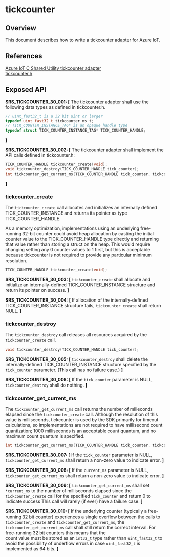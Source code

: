 tickcounter
=========

## Overview

This document describes how to write a tickcounter adapter for Azure IoT.


## References
[Azure IoT C Shared Utility tickcounter adapter](https://github.com/Azure/azure-c-shared-utility/blob/master/doc/porting_guide.md#tickcounter-adapter)  
[tickcounter.h](https://github.com/Azure/azure-c-shared-utility/blob/master/inc/azure_c_shared_utility/tickcounter.h)



## Exposed API

**SRS_TICKCOUNTER_30_001: [** The tickcounter adapter shall use the following data types as defined in tickcounter.h.
```c
// uint_fast32_t is a 32 bit uint or larger
typedef uint_fast32_t tickcounter_ms_t;
// TICK_COUNTER_INSTANCE_TAG* is an opaque handle type
typedef struct TICK_COUNTER_INSTANCE_TAG* TICK_COUNTER_HANDLE;
```
 **]**  

**SRS_TICKCOUNTER_30_002: [** The tickcounter adapter shall implement the API calls defined in tickcounter.h:
```c
TICK_COUNTER_HANDLE tickcounter_create(void);
void tickcounter_destroy(TICK_COUNTER_HANDLE tick_counter);
int tickcounter_get_current_ms(TICK_COUNTER_HANDLE tick_counter, tickcounter_ms_t* current_ms);
```
 **]**  


###   tickcounter_create
The `tickcounter_create` call allocates and initializes an internally defined 
TICK_COUNTER_INSTANCE and returns its pointer as type TICK_COUNTER_HANDLE.

As a memory optimization, implementations using an underlying free-running 32-bit counter could 
avoid heap allocation by casting the initial counter value to the TICK_COUNTER_HANDLE type directly
and returning that value rather
than storing a struct on the heap. This would require changing setting any 0 counter values to 1 first,
but this is acceptable because tickcounter is not required to provide any particular minimum resolution.
```c
TICK_COUNTER_HANDLE tickcounter_create(void);
```

**SRS_TICKCOUNTER_30_003: [** `tickcounter_create` shall allocate and initialize an internally-defined TICK_COUNTER_INSTANCE structure and return its pointer on success. **]**

**SRS_TICKCOUNTER_30_004: [** If allocation of the internally-defined TICK_COUNTER_INSTANCE structure fails,  `tickcounter_create` shall return NULL. **]**  


###   tickcounter_destroy
The `tickcounter_destroy` call releases all resources acquired by the `tickcounter_create` call.
```c
void tickcounter_destroy(TICK_COUNTER_HANDLE tick_counter);
```

**SRS_TICKCOUNTER_30_005: [** `tickcounter_destroy` shall delete the internally-defined TICK_COUNTER_INSTANCE structure specified by the `tick_counter` parameter. (This call has no failure case.) **]**

**SRS_TICKCOUNTER_30_006: [** If the `tick_counter` parameter is NULL, `tickcounter_destroy` shall do nothing. **]**  


###   tickcounter_get_current_ms
The `tickcounter_get_current_ms` call returns the number of milleconds elapsed since the 
`tickcounter_create` call. Although the resolution of this value is milliseconds, tickcounter is used
by the SDK primarily for timeout calculations, so implementations are not required to have millisecond
count quantization; 1000 milliseconds is an acceptable count quantum, and no maximum count 
quantum is specified.

```c
int tickcounter_get_current_ms(TICK_COUNTER_HANDLE tick_counter, tickcounter_ms_t* current_ms);
```

**SRS_TICKCOUNTER_30_007: [** If the `tick_counter` parameter is NULL, `tickcounter_get_current_ms` shall return a non-zero value to indicate error. **]**

**SRS_TICKCOUNTER_30_008: [** If the `current_ms` parameter is NULL, `tickcounter_get_current_ms` shall return a non-zero value to indicate error. **]**

**SRS_TICKCOUNTER_30_009:  [** `tickcounter_get_current_ms` shall set `*current_ms` to the number of milliseconds elapsed since the `tickcounter_create` call for the specified `tick_counter` and return 0 to indicate success This call will rarely (if ever) have a failure case. **]**

**SRS_TICKCOUNTER_30_010: [** If the underlying counter (typically a free-running 32 bit counter)
experiences a single overflow between the calls to `tickcounter_create` and 
`tickcounter_get_current_ms`, the `tickcounter_get_current_ms` call shall 
still return the correct interval. For free-running 32 bit counters this means that the  
count value must be stored as an `int32_t` type rather than `uint_fast32_t` to avoid the 
possibility of underflow errors in case `uint_fast32_t` is implemented as 64 bits. **]**  
